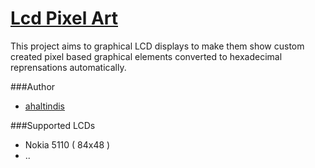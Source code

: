 [Lcd Pixel Art](https://ahaltindis.github.io/lcd-pixel-art/)
=============

This project aims to graphical LCD displays to make them show custom created
pixel based graphical elements converted to hexadecimal reprensations
automatically.

###Author
  * [ahaltindis](https://ahaltindis.github.com)

###Supported LCDs
  * Nokia 5110 ( 84x48 )
  * ..

